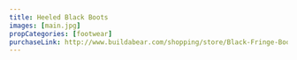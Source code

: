 ```yaml
---
title: Heeled Black Boots
images: [main.jpg]
propCategories: [footwear]
purchaseLink: http://www.buildabear.com/shopping/store/Black-Fringe-Boots/productId=prod11070278
---
```


